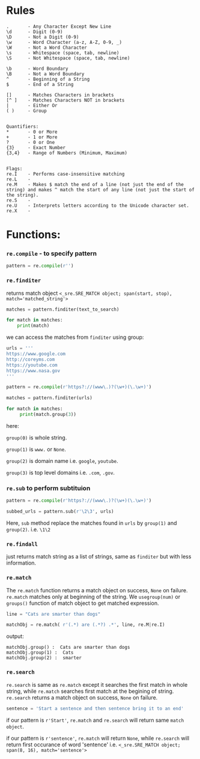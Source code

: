 # Rules

```
.       - Any Character Except New Line
\d      - Digit (0-9)
\D      - Not a Digit (0-9)
\w      - Word Character (a-z, A-Z, 0-9, _)
\W      - Not a Word Character
\s      - Whitespace (space, tab, newline)
\S      - Not Whitespace (space, tab, newline)

\b      - Word Boundary
\B      - Not a Word Boundary
^       - Beginning of a String
$       - End of a String

[]      - Matches Characters in brackets
[^ ]    - Matches Characters NOT in brackets
|       - Either Or
( )     - Group


Quantifiers:
*       - 0 or More
+       - 1 or More
?       - 0 or One
{3}     - Exact Number
{3,4}   - Range of Numbers (Minimum, Maximum)


Flags:
re.I    - Performs case-insensitive matching
re.L    - 
re.M    - Makes $ match the end of a line (not just the end of the string) and makes ^ match the start of any line (not just the start of the string).
re.S    - 
re.U    - Interprets letters according to the Unicode character set.
re.X    -
```

# Functions:


### `re.compile` - to specify pattern

```python
pattern = re.compile(r'')
```

### `re.finditer`

returns match object `<_sre.SRE_MATCH object; span(start, stop), match='matched_string'>`
```python
matches = pattern.finditer(text_to_search)

for match in matches:
    print(match)
```
we can access the matches from `finditer` using group:
```python
urls = '''
https://www.google.com
http://coreyms.com
https://youtube.com
https://www.nasa.gov
'''

pattern = re.compile(r'https?://(www\.)?(\w+)(\.\w+)')

matches = pattern.finditer(urls)

for match in matches: 
     print(match.group(3))

```
here:

`group(0)` is whole string.

`group(1)` is `www.` or `None`.

`group(2)` is domain name i.e. `google`, `youtube`.

`group(3)` is top level domains i.e. `.com`, `.gov`.


### `re.sub` to perform subtituion

```python
pattern = re.compile(r'https?://(www\.)?(\w+)(\.\w+)')

subbed_urls = pattern.sub(r'\2\3', urls)

```
Here, `sub` method replace the matches found in `urls` by `group(1)` and `group(2)`. i.e. `\1\2`

### `re.findall`

just returns match string as a list of strings, same as `finditer` but with less information.

### `re.match`

The `re.match` function returns a match object on success, `None` on failure. `re.match` matches only at beginning of the string. We `usegroup(num)` or `groups()` function of match object to get matched expression.

```python
line = "Cats are smarter than dogs"

matchObj = re.match( r'(.*) are (.*?) .*', line, re.M|re.I)

```
output:
```
matchObj.group() :  Cats are smarter than dogs
matchObj.group(1) :  Cats
matchObj.group(2) :  smarter
```

### `re.search`

`re.search` is same as `re.match` except it searches the first match in whole string, while `re.match` searches first match at the begining of string. `re.search` returns a match object on success, `None` on failure.

```python
sentence = 'Start a sentence and then sentence bring it to an end'
```

if our pattern is `r'Start'`, `re.match` and `re.search` will return same `match object`.

if our pattern is `r'sentence'`, `re.match` will return `None`, while `re.search` will return first occurance of word 'sentence' i.e. `<_sre.SRE_MATCH object; span(8, 16), match='sentence'>`



